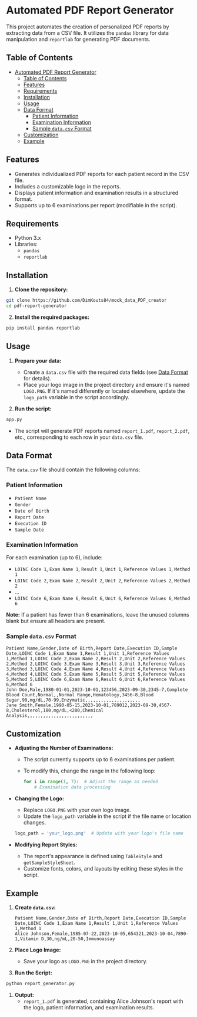 # Automated PDF Report Generator

This project automates the creation of personalized PDF reports by extracting data from a CSV file. It utilizes the `pandas` library for data manipulation and `reportlab` for generating PDF documents.

## Table of Contents

- [Automated PDF Report Generator](#automated-pdf-report-generator)
  - [Table of Contents](#table-of-contents)
  - [Features](#features)
  - [Requirements](#requirements)
  - [Installation](#installation)
  - [Usage](#usage)
  - [Data Format](#data-format)
    - [Patient Information](#patient-information)
    - [Examination Information](#examination-information)
    - [Sample `data.csv` Format](#sample-datacsv-format)
  - [Customization](#customization)
  - [Example](#example)

## Features

* Generates individualized PDF reports for each patient record in the CSV file.
* Includes a customizable logo in the reports.
* Displays patient information and examination results in a structured format.
* Supports up to 6 examinations per report (modifiable in the script).

## Requirements

* Python 3.x
* Libraries:
  * `pandas`
  * `reportlab`

## Installation

1. **Clone the repository:**

```bash
git clone https://github.com/DimKouts84/mock_data_PDF_creator
cd pdf-report-generator
```

2. **Install the required packages:**

```python
pip install pandas reportlab
```

## Usage

1. **Prepare your data:**

   * Create a `data.csv` file with the required data fields (see [Data Format](#data-format) for details).
   * Place your logo image in the project directory and ensure it's named `LOGO.PNG`. If it's named differently or located elsewhere, update the `logo_path` variable in the script accordingly.
2. **Run the script:**

```python
app.py 
```

* The script will generate PDF reports named `report_1.pdf`, `report_2.pdf`, etc., corresponding to each row in your `data.csv` file.

## Data Format

The `data.csv` file should contain the following columns:

### Patient Information

* `Patient Name`
* `Gender`
* `Date of Birth`
* `Report Date`
* `Execution ID`
* `Sample Date`

### Examination Information

For each examination (up to 6), include:

* `LOINC Code 1`, `Exam Name 1`, `Result 1`, `Unit 1`, `Reference Values 1`, `Method 1`
* `LOINC Code 2`, `Exam Name 2`, `Result 2`, `Unit 2`, `Reference Values 2`, `Method 2`
* ...
* `LOINC Code 6`, `Exam Name 6`, `Result 6`, `Unit 6`, `Reference Values 6`, `Method 6`

**Note:** If a patient has fewer than 6 examinations, leave the unused columns blank but ensure all headers are present.

### Sample `data.csv` Format

```csv
Patient Name,Gender,Date of Birth,Report Date,Execution ID,Sample Date,LOINC Code 1,Exam Name 1,Result 1,Unit 1,Reference Values 1,Method 1,LOINC Code 2,Exam Name 2,Result 2,Unit 2,Reference Values 2,Method 2,LOINC Code 3,Exam Name 3,Result 3,Unit 3,Reference Values 3,Method 3,LOINC Code 4,Exam Name 4,Result 4,Unit 4,Reference Values 4,Method 4,LOINC Code 5,Exam Name 5,Result 5,Unit 5,Reference Values 5,Method 5,LOINC Code 6,Exam Name 6,Result 6,Unit 6,Reference Values 6,Method 6
John Doe,Male,1980-01-01,2023-10-01,123456,2023-09-30,2345-7,Complete Blood Count,Normal,,Normal Range,Hematology,3456-8,Blood Sugar,90,mg/dL,70-99,Enzymatic,,,,,,,,,,,,,,,,,,,,,
Jane Smith,Female,1990-05-15,2023-10-01,789012,2023-09-30,4567-8,Cholesterol,180,mg/dL,<200,Chemical Analysis,,,,,,,,,,,,,,,,,,,,,,,,,
```

## Customization

* **Adjusting the Number of Examinations:**

  * The script currently supports up to 6 examinations per patient.
  * To modify this, change the range in the following loop:

    ```python
    for i in range(1, 7):  # Adjust the range as needed
        # Examination data processing
    ```
* **Changing the Logo:**

  * Replace `LOGO.PNG` with your own logo image.
  * Update the `logo_path` variable in the script if the file name or location changes.

  ```python
  logo_path = 'your_logo.png'  # Update with your logo's file name
  ```
* **Modifying Report Styles:**

  * The report's appearance is defined using `TableStyle` and `getSampleStyleSheet`.
  * Customize fonts, colors, and layouts by editing these styles in the script.

## Example

1. **Create `data.csv`:**

   ```csv
   Patient Name,Gender,Date of Birth,Report Date,Execution ID,Sample Date,LOINC Code 1,Exam Name 1,Result 1,Unit 1,Reference Values 1,Method 1
   Alice Johnson,Female,1985-07-22,2023-10-05,654321,2023-10-04,7890-1,Vitamin D,30,ng/mL,20-50,Immunoassay
   ```
2. **Place Logo Image:**

   * Save your logo as `LOGO.PNG` in the project directory.
3. **Run the Script:**

```bash
python report_generator.py
```

1. **Output:**
   * `report_1.pdf` is generated, containing Alice Johnson's report with the logo, patient information, and examination results.
